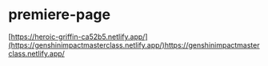 # premiere-page

[https://heroic-griffin-ca52b5.netlify.app/](https://genshinimpactmasterclass.netlify.app/)https://genshinimpactmasterclass.netlify.app/

